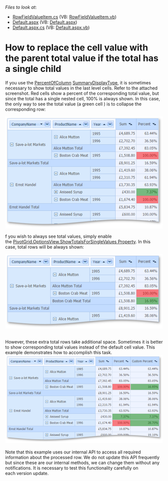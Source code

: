 <!-- default file list -->
*Files to look at*:

* [RowFieldValueItem.cs](./CS/App_Code/RowFieldValueItem.cs) (VB: [RowFieldValueItem.vb](./VB/App_Code/RowFieldValueItem.vb))
* [Default.aspx](./CS/Default.aspx) (VB: [Default.aspx](./VB/Default.aspx))
* [Default.aspx.cs](./CS/Default.aspx.cs) (VB: [Default.aspx.vb](./VB/Default.aspx.vb))
<!-- default file list end -->
# How to replace the cell value with the parent total value if the total has a single child


<p>If you use the <a href="https://documentation.devexpress.com/#CoreLibraries/DevExpressDataPivotGridPivotSummaryDisplayTypeEnumtopic">PercentOfColumn</a> <a href="https://documentation.devexpress.com/#CoreLibraries/DevExpressXtraPivotGridPivotGridFieldBase_SummaryDisplayTypetopic">SummaryDisplayType</a>, it is sometimes necessary to show total values in the last level cells. Refer to the attached screenshot. Red cells show a percent of the corresponding total value, but since the total has a single nested cell, 100% is always shown. In this case, the only way to see the total value (a green cell ) is to collapse the corresponding row:</p>
<img src="https://raw.githubusercontent.com/DevExpress-Examples/how-to-replace-the-cell-value-with-the-parent-total-value-if-the-total-has-a-single-child-t160905/14.1.7+/media/619192ea-5465-11e4-80ba-00155d624807.png"><br />
<p>f you wish to always see total values, simply enable the <a href="https://documentation.devexpress.com/#CoreLibraries/DevExpressXtraPivotGridPivotGridOptionsViewBase_ShowTotalsForSingleValuestopic">PivotGrid.OptionsView.ShowTotalsForSingleValues Property</a>. In this case, total rows will be always shown:</p>
<img src="https://raw.githubusercontent.com/DevExpress-Examples/how-to-replace-the-cell-value-with-the-parent-total-value-if-the-total-has-a-single-child-t160905/14.1.7+/media/1c16d5d6-5466-11e4-80ba-00155d624807.png"><br /><br />
<p>However, these extra total rows take additional space. Sometimes it is better to show corresponding total values instead of the default cell value. This example demonstrates how to accomplish this task. <br /><img src="https://raw.githubusercontent.com/DevExpress-Examples/how-to-replace-the-cell-value-with-the-parent-total-value-if-the-total-has-a-single-child-t160905/14.1.7+/media/5b0aa2d9-5469-11e4-80ba-00155d624807.png"><br /><br />Note that this example uses our internal API to access all required information about the processed row. We do not update this API frequently but since these are our internal methods, we can change them without any notifications. It is necessary to test this functionality carefully on each version update.</p>
<br /><br />

<br/>


